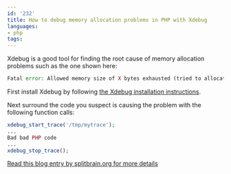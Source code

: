 ```yaml
---
id: '232'
title: How to debug memory allocation problems in PHP with Xdebug
languages:
- php
tags:
---
```

Xdebug is a good tool for finding the root cause of memory allocation problems such as the one shown here:


```php
Fatal error: Allowed memory size of X bytes exhausted (tried to allocate X bytes)
```
    

First install Xdebug by following [the Xdebug installation instructions](http://xdebug.org/docs/install).

Next surround the code you suspect is causing the problem with the following function calls:


```php
xdebug_start_trace('/tmp/mytrace');
...
Bad bad PHP code
...
xdebug_stop_trace();
```
    

[Read this blog entry by splitbrain.org for more details](http://www.splitbrain.org/blog/2008-02/21-understanding_php_code_better_with_xdebug)

